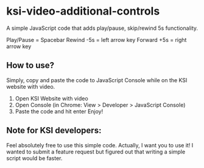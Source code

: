 # ksi-video-additional-controls
A simple JavaScript code that adds play/pause, skip/rewind 5s functionality.

Play/Pause = Spacebar
Rewind -5s = left arrow key
Forward +5s = right arrow key

## How to use?
Simply, copy and paste the code to JavaScript Console while on the KSI website with video. 

1. Open KSI Website with video
2. Open Console (in Chrome: View > Developer > JavaScript Console)
3. Paste the code and hit enter
Enjoy!


## Note for KSI developers:
Feel absolutely free to use this simple code. Actually, I want you to use it! I wanted to submit a feature request but figured out that writing a simple script would be faster. 
